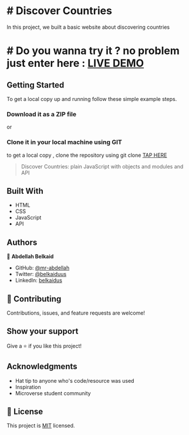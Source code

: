 # # Discover Countries

In this project, we built a basic website about discovering countries 

# # Do you wanna try it ? no problem just enter here : [LIVE DEMO](https://mr-abdellah.github.io/discover-countries/)

## Getting Started

To get a local copy up and running follow these simple example steps.

### Download it as a ZIP file
or

### Clone it in your local machine using GIT
to get a local copy , clone the repository using git clone
[TAP HERE](https://github.com/mr-abdellah/discover-countries.git)

> Discover Countries: plain JavaScript with objects and modules and API



## Built With

- HTML
- CSS
- JavaScript
- API

## Authors

👤 **Abdellah Belkaid**

- GitHub: [@mr-abdellah](https://github.com/mr-abdellah)
- Twitter: [@belkaiduus](https://twitter.com/belkaiduus)
- LinkedIn: [belkaidus](https://linkedin.com/in/belkaidus)


## 🤝 Contributing

Contributions, issues, and feature requests are welcome!

## Show your support

Give a ⭐️ if you like this project!

## Acknowledgments

- Hat tip to anyone who's code/resource was used
- Inspiration
- Microverse student community

## 📝 License

This project is [MIT](./MIT.md) licensed.
